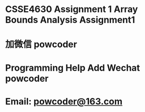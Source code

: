 # CSSE4630 Assignment 1 Array Bounds Analysis Assignment1
# 加微信 powcoder

# Programming Help Add Wechat powcoder

# Email: powcoder@163.com

